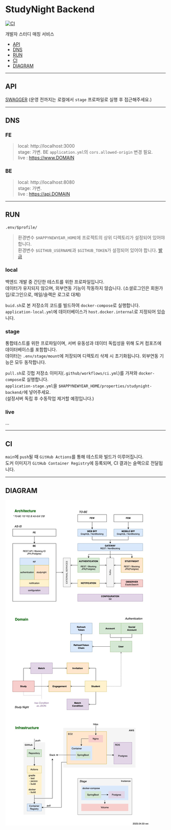 # StudyNight Backend

[![CI](https://github.com/group-happynewyear/studynight-backend/actions/workflows/ci.yml/badge.svg)](https://github.com/group-happynewyear/studynight-backend/actions/workflows/ci.yml)

개발자 스터디 매칭 서비스

- [API](#API)
- [DNS](#DNS)
- [RUN](#RUN)
- [CI](#CI)
- [DIAGRAM](#DIAGRAM)

---

## API

[SWAGGER](http://localhost:8080/swagger-ui.html) (운영 전까지는 로컬에서 `stage` 프로파일로 실행 후 접근해주세요.)

---

## DNS

### FE

> local: http://localhost:3000  
> stage: 가변. BE `application.yml`의 `cors.allowed-origin` 변경 필요.  
> live : https://www.DOMAIN

### BE

> local: http://localhost:8080   
> stage: 가변.  
> live : https://api.DOMAIN

---

## RUN

`.env/$profile/`

> 환경변수 `$HAPPYNEWYEAR_HOME`에 프로젝트의 상위 디렉토리가 설정되어 있어야 합니다.  
> 환경변수 `$GITHUB_USERNAME`과 `$GITHUB_TOKEN`가 설정되어 있어야 합니다. [발급](https://github.com/settings/tokens)

### local

백엔드 개발 중 간단한 테스트를 위한 프로파일입니다.   
데이터가 유지되지 않으며, 외부연동 기능이 작동하지 않습니다. (소셜로그인은 회원가입/로그인으로, 메일/슬랙은 로그로 대체)

`buid.sh`로 본 저장소의 코드를 빌드하여 `docker-compose`로 실행합니다.  
`application-local.yml`에 데이터베이스가 `host.docker.internal`로 지정되어 있습니다.

### stage

통합테스트를 위한 프로파일이며, 서버 유동성과 데이터 독립성을 위해 도커 컴포즈에 데이터베이스를 포함합니다.  
데이터는 `.env/stage/mount`에 저장되며 디렉토리 삭제 시 초기화됩니다. 외부연동 기능은 모두 동작합니다.

`pull.sh`로 깃헙 저장소 이미지(`.github/workflows/ci.yml`)를 가져와 `docker-compose`로 실행합니다.  
`application-stage.yml`을 `$HAPPYNEWYEAR_HOME/properties/studynight-backend/`에 넣어주세요.  
(설정서버 독립 후 수동작업 제거할 예정입니다.)

### live

...

---

## CI

`main`에 `push`될 때 `GitHub Actions`를 통해 테스트와 빌드가 이루어집니다.  
도커 이미지가 `GitHub Container Registry`에 등록되며, CI 결과는 슬랙으로 전달됩니다.

---

## DIAGRAM

![diagram](./.docs/diagram.jpg)
